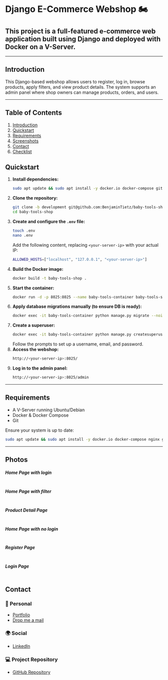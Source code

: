 # Django E-Commerce Webshop 🏍️

## This project is a full-featured e-commerce web application built using Django and deployed with Docker on a V-Server.

---

## Introduction

This Django-based webshop allows users to register, log in, browse products, apply filters, and view product details. The system supports an admin panel where shop owners can manage products, orders, and users.

---

## Table of Contents

1. [Introduction](#introduction)
2. [Quickstart](#quickstart)
3. [Requirements](#requirements)
4. [Screenshots](#photos)
5. [Contact](#contact)
6. [Checklist](checklist.pdf)

## Quickstart

1. **Install dependencies:**
   ```sh
   sudo apt update && sudo apt install -y docker.io docker-compose git
   ```
2. **Clone the repository:**
   ```sh
   git clone -b development git@github.com:BenjaminTietz/baby-tools-shop.git
   cd baby-tools-shop
   ```
3. **Create and configure the `.env` file:**
   ```sh
   touch .env
   nano .env
   ```
   Add the following content, replacing `<your-server-ip>` with your actual IP:
   ```sh
   ALLOWED_HOSTS=["localhost", "127.0.0.1", "<your-server-ip>"]
   ```
4. **Build the Docker image:**
   ```sh
   docker build -t baby-tools-shop .
   ```
5. **Start the container:**
   ```sh
   docker run -d -p 8025:8025 --name baby-tools-container baby-tools-shop
   ```
6. **Apply database migrations manually (to ensure DB is ready):**
   ```sh
   docker exec -it baby-tools-container python manage.py migrate --noinput
   ```
7. **Create a superuser:**
   ```sh
   docker exec -it baby-tools-container python manage.py createsuperuser
   ```
   Follow the prompts to set up a username, email, and password.
8. **Access the webshop:**
   ```sh
   http://<your-server-ip>:8025/
   ```
9. **Log in to the admin panel:**
   ```sh
   http://<your-server-ip>:8025/admin
   ```

---

## Requirements

- A V-Server running Ubuntu/Debian
- Docker & Docker Compose
- Git

Ensure your system is up to date:

```sh
sudo apt update && sudo apt install -y docker.io docker-compose nginx git
```

---

## Photos

##### Home Page with login

<img alt="" src="https://github.com/MET-DEV/Django-E-Commerce/blob/master/project_images/capture_20220323080815407.jpg"></img>

##### Home Page with filter

<img alt="" src="https://github.com/MET-DEV/Django-E-Commerce/blob/master/project_images/capture_20220323080840305.jpg"></img>

##### Product Detail Page

<img alt="" src="https://github.com/MET-DEV/Django-E-Commerce/blob/master/project_images/capture_20220323080934541.jpg"></img>

##### Home Page with no login

<img alt="" src="https://github.com/MET-DEV/Django-E-Commerce/blob/master/project_images/capture_20220323080953570.jpg"></img>

##### Register Page

<img alt="" src="https://github.com/MET-DEV/Django-E-Commerce/blob/master/project_images/capture_20220323081016022.jpg"></img>

##### Login Page

<img alt="" src="https://github.com/MET-DEV/Django-E-Commerce/blob/master/project_images/capture_20220323081044867.jpg"></img>

## Contact

### 👤 Personal

- [Portfolio](https://benjamin-tietz.com/)
- [Drop me a mail](mailto:mail@benjamin-tietz.com)

### 🌍 Social

- [LinkedIn](https://www.linkedin.com/in/benjamin-tietz/)

### 💻 Project Repository

- [GitHub Repository](https://github.com/BenjaminTietz/baby-tools-shop)
